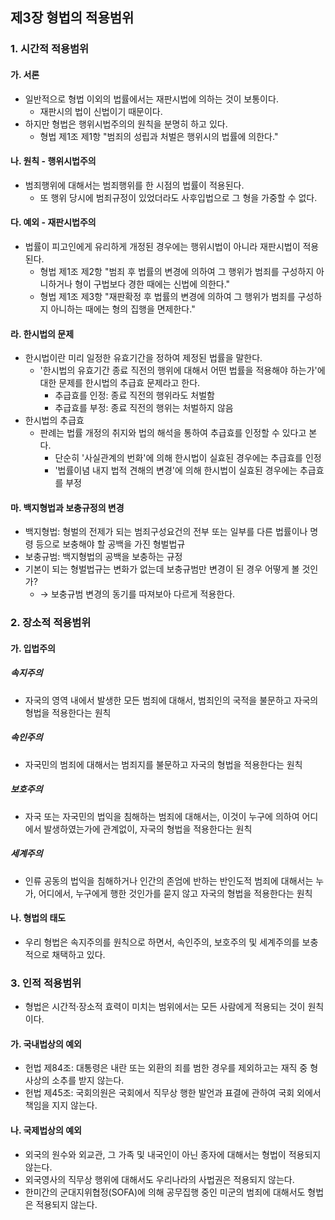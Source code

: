 ## 제3장 형법의 적용범위

### 1. 시간적 적용범위

#### 가. 서론

- 일반적으로 형법 이외의 법률에서는 재판시법에 의하는 것이 보통이다.
  - 재판시의 법이 신법이기 때문이다.
- 하지만 형법은 행위시법주의의 원칙을 분명히 하고 있다.
  - 형법 제1조 제1항 "범죄의 성립과 처벌은 행위시의 법률에 의한다."

#### 나. 원칙 - 행위시법주의

- 범죄행위에 대해서는 범죄행위를 한 시점의 법률이 적용된다.
  - 또 행위 당시에 범죄규정이 있었더라도 사후입법으로 그 형을 가중할 수 없다.

#### 다. 예외 - 재판시법주의

- 법률이 피고인에게 유리하게 개정된 경우에는 행위시법이 아니라 재판시법이 적용된다.
  - 형법 제1조 제2항 "범죄 후 법률의 변경에 의하여 그 행위가 범죄를 구성하지 아니하거나 형이 구법보다 경한 때에는 신법에 의한다."
  - 형법 제1조 제3항 "재판확정 후 법률의 변경에 의하여 그 행위가 범죄를 구성하지 아니하는 때에는 형의 집행을 면제한다."
  
#### 라. 한시법의 문제

- 한시법이란 미리 일정한 유효기간을 정하여 제정된 법률을 말한다.
  - '한시법의 유효기간 종료 직전의 행위에 대해서 어떤 법률을 적용해야 하는가'에 대한 문제를 한시법의 추급효 문제라고 한다.
    - 추급효를 인정: 종료 직전의 행위라도 처벌함
    - 추급효를 부정: 종료 직전의 행위는 처벌하지 않음
- 한시법의 추급효
  - 판례는 법률 개정의 취지와 법의 해석을 통하여 추급효를 인정할 수 있다고 본다.
    - 단순히 '사실관계의 번화'에 의해 한시법이 실효된 경우에는 추급효를 인정
    - '법률이념 내지 법적 견해의 변경'에 의해 한시법이 실효된 경우에는 추급효를 부정
    
#### 마. 백지형법과 보충규정의 변경

- 백지형법: 형벌의 전제가 되는 범죄구성요건의 전부 또는 일부를 다른 법률이나 명령 등으로 보충해야 할 공백을 가진 형벌법규
- 보충규범: 백지형법의 공백을 보충하는 규정
- 기본이 되는 형벌법규는 변화가 없는데 보충규범만 변경이 된 경우 어떻게 볼 것인가?
  - → 보충규범 변경의 동기를 따져보아 다르게 적용한다.

### 2. 장소적 적용범위

#### 가. 입법주의

##### 속지주의

- 자국의 영역 내에서 발생한 모든 범죄에 대해서, 범죄인의 국적을 불문하고 자국의 형법을 적용한다는 원칙

##### 속인주의

- 자국민의 범죄에 대해서는 범죄지를 불문하고 자국의 형법을 적용한다는 원칙

##### 보호주의

- 자국 또는 자국민의 법익을 침해하는 범죄에 대해서는, 이것이 누구에 의하여 어디에서 발생하였는가에 관계없이, 자국의 형법을 적용한다는 원칙

##### 세계주의

- 인류 공동의 법익을 침해하거나 인간의 존엄에 반하는 반인도적 범죄에 대해서는 누가, 어디에서, 누구에게 행한 것인가를 묻지 않고 자국의 형법을 적용한다는 원칙

#### 나. 형법의 태도

- 우리 형법은 속지주의를 원칙으로 하면서, 속인주의, 보호주의 및 세계주의를 보충적으로 채택하고 있다.

### 3. 인적 적용범위

- 형법은 시간적·장소적 효력이 미치는 범위에서는 모든 사람에게 적용되는 것이 원칙이다.

#### 가. 국내법상의 예외

- 헌법 제84조: 대통령은 내란 또는 외환의 죄를 범한 경우를 제외하고는 재직 중 형사상의 소추를 받지 않는다.
- 헌법 제45조: 국회의원은 국회에서 직무상 행한 발언과 표결에 관하여 국회 외에서 책임을 지지 않는다.

#### 나. 국제법상의 예외

- 외국의 원수와 외교관, 그 가족 및 내국인이 아닌 종자에 대해서는 형법이 적용되지 않는다.
- 외국영사의 직무상 행위에 대해서도 우리나라의 사법권은 적용되지 않는다.
- 한미간의 군대지위협정(SOFA)에 의해 공무집행 중인 미군의 범죄에 대해서도 형법은 적용되지 않는다.
